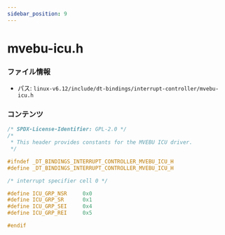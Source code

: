 ```yaml
---
sidebar_position: 9
---
```

# mvebu-icu.h

### ファイル情報

- パス: `linux-v6.12/include/dt-bindings/interrupt-controller/mvebu-icu.h`

### コンテンツ

```h
/* SPDX-License-Identifier: GPL-2.0 */
/*
 * This header provides constants for the MVEBU ICU driver.
 */

#ifndef _DT_BINDINGS_INTERRUPT_CONTROLLER_MVEBU_ICU_H
#define _DT_BINDINGS_INTERRUPT_CONTROLLER_MVEBU_ICU_H

/* interrupt specifier cell 0 */

#define ICU_GRP_NSR		0x0
#define ICU_GRP_SR		0x1
#define ICU_GRP_SEI		0x4
#define ICU_GRP_REI		0x5

#endif

```
